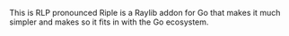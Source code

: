 This is RLP pronounced Riple is a Raylib addon for Go that makes it much simpler and makes so it fits in with the Go ecosystem.

